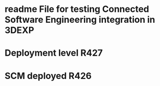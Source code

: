 # readme File for testing Connected Software Engineering integration in 3DEXP
# Deployment level R427
# SCM deployed R426
